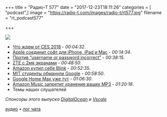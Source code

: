 +++
title = "Радио-Т 577"
date = "2017-12-23T18:11:26"
categories = [ "podcast",]
image = "https://radio-t.com/images/radio-t/rt577.jpg"
filename = "rt_podcast577"

+++

![](https://radio-t.com/images/radio-t/rt577.jpg)

- [Что ждем от CES 2018](https://www.cnet.com/news/ces-2018-computer-preview-what-to-expect-from-laptops-desktops-and-tablets/) - *00:04:32*.
- [Apple соединит софт для iPhone, iPad и Mac](https://www.bloomberg.com/news/articles/2017-12-20/apple-is-said-to-have-plan-to-combine-iphone-ipad-and-mac-apps) - *00:14:34*.
- [Против “username or password incorrect”](https://hackernoon.com/username-or-password-is-incorrect-is-bullshit-89985ca2be48?gi=c7697c053f2) - *00:38:15*.
- [ZTE с 2мя экранами](https://techcrunch.com/2017/12/19/ztes-dual-screen-phone-is-a-fascinating-mess/) - *00:48:50*.
- [Amazon купил себе Blink](https://www.cnet.com/news/amazon-acquires-security-camera-and-doorbell-maker-blink/) - *00:52:35*.
- [MIT студенты обманули Google](https://www.fastcodesign.com/90155089/how-mit-students-fooled-a-google-algorithm) - *00:58:50*.
- [Google Home Max уже тут](https://blog.google/products/home/brains-beauty-and-beats-google-home-max-here/) - *01:06:30*.
- [Amazon Music запретит хранение ваших MP3](https://www.slashgear.com/amazon-music-scraps-storage-subscriptions-for-mp3-imports-19512374/) - *01:20:18*.
- Темы наших слушателей

*Спонсоры этого выпуска [DigitalOcean](https://www.digitalocean.com) и [Vscale](http://bit.ly/radio-t_vscale)*

[аудио](https://cdn.radio-t.com/rt_podcast577.mp3) • [лог чата](http://chat.radio-t.com/logs/radio-t-577.html)
<audio src="https://cdn.radio-t.com/rt_podcast577.mp3" preload="none"></audio>
